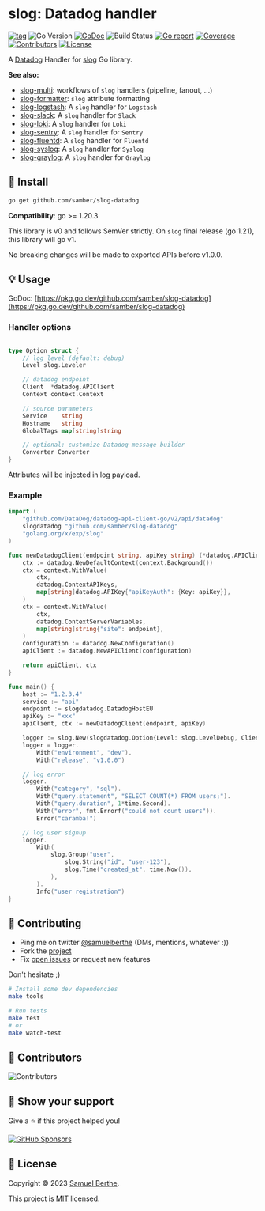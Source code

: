 
# slog: Datadog handler

[![tag](https://img.shields.io/github/tag/samber/slog-datadog.svg)](https://github.com/samber/slog-datadog/releases)
![Go Version](https://img.shields.io/badge/Go-%3E%3D%201.20.3-%23007d9c)
[![GoDoc](https://godoc.org/github.com/samber/slog-datadog?status.svg)](https://pkg.go.dev/github.com/samber/slog-datadog)
![Build Status](https://github.com/samber/slog-datadog/actions/workflows/test.yml/badge.svg)
[![Go report](https://goreportcard.com/badge/github.com/samber/slog-datadog)](https://goreportcard.com/report/github.com/samber/slog-datadog)
[![Coverage](https://img.shields.io/codecov/c/github/samber/slog-datadog)](https://codecov.io/gh/samber/slog-datadog)
[![Contributors](https://img.shields.io/github/contributors/samber/slog-datadog)](https://github.com/samber/slog-datadog/graphs/contributors)
[![License](https://img.shields.io/github/license/samber/slog-datadog)](./LICENSE)

A [Datadog](https://datadoghq.com) Handler for [slog](https://pkg.go.dev/golang.org/x/exp/slog) Go library.

**See also:**

- [slog-multi](https://github.com/samber/slog-multi): workflows of `slog` handlers (pipeline, fanout, ...)
- [slog-formatter](https://github.com/samber/slog-formatter): `slog` attribute formatting
- [slog-logstash](https://github.com/samber/slog-logstash): A `slog` handler for `Logstash`
- [slog-slack](https://github.com/samber/slog-slack): A `slog` handler for `Slack`
- [slog-loki](https://github.com/samber/slog-loki): A `slog` handler for `Loki`
- [slog-sentry](https://github.com/samber/slog-sentry): A `slog` handler for `Sentry`
- [slog-fluentd](https://github.com/samber/slog-fluentd): A `slog` handler for `Fluentd`
- [slog-syslog](https://github.com/samber/slog-syslog): A `slog` handler for `Syslog`
- [slog-graylog](https://github.com/samber/slog-graylog): A `slog` handler for `Graylog`

## 🚀 Install

```sh
go get github.com/samber/slog-datadog
```

**Compatibility**: go >= 1.20.3

This library is v0 and follows SemVer strictly. On `slog` final release (go 1.21), this library will go v1.

No breaking changes will be made to exported APIs before v1.0.0.

## 💡 Usage

GoDoc: [https://pkg.go.dev/github.com/samber/slog-datadog](https://pkg.go.dev/github.com/samber/slog-datadog)

### Handler options

```go

type Option struct {
	// log level (default: debug)
	Level slog.Leveler

	// datadog endpoint
	Client  *datadog.APIClient
	Context context.Context

	// source parameters
	Service    string
	Hostname   string
	GlobalTags map[string]string

	// optional: customize Datadog message builder
	Converter Converter
}
```

Attributes will be injected in log payload.

### Example

```go
import (
	"github.com/DataDog/datadog-api-client-go/v2/api/datadog"
	slogdatadog "github.com/samber/slog-datadog"
	"golang.org/x/exp/slog"
)

func newDatadogClient(endpoint string, apiKey string) (*datadog.APIClient, context.Context) {
	ctx := datadog.NewDefaultContext(context.Background())
	ctx = context.WithValue(
		ctx,
		datadog.ContextAPIKeys,
		map[string]datadog.APIKey{"apiKeyAuth": {Key: apiKey}},
	)
	ctx = context.WithValue(
		ctx,
		datadog.ContextServerVariables,
		map[string]string{"site": endpoint},
	)
	configuration := datadog.NewConfiguration()
	apiClient := datadog.NewAPIClient(configuration)

	return apiClient, ctx
}

func main() {
    host := "1.2.3.4"
	service := "api"
	endpoint := slogdatadog.DatadogHostEU
	apiKey := "xxx"
	apiClient, ctx := newDatadogClient(endpoint, apiKey)

	logger := slog.New(slogdatadog.Option{Level: slog.LevelDebug, Client: apiClient, Context: ctx, Hostname: host, Service: service}.NewDatadogHandler())
    logger = logger.
        With("environment", "dev").
        With("release", "v1.0.0")

    // log error
    logger.
        With("category", "sql").
        With("query.statement", "SELECT COUNT(*) FROM users;").
        With("query.duration", 1*time.Second).
        With("error", fmt.Errorf("could not count users")).
        Error("caramba!")

    // log user signup
    logger.
        With(
            slog.Group("user",
                slog.String("id", "user-123"),
                slog.Time("created_at", time.Now()),
            ),
        ).
        Info("user registration")
}
```

## 🤝 Contributing

- Ping me on twitter [@samuelberthe](https://twitter.com/samuelberthe) (DMs, mentions, whatever :))
- Fork the [project](https://github.com/samber/slog-datadog)
- Fix [open issues](https://github.com/samber/slog-datadog/issues) or request new features

Don't hesitate ;)

```bash
# Install some dev dependencies
make tools

# Run tests
make test
# or
make watch-test
```

## 👤 Contributors

![Contributors](https://contrib.rocks/image?repo=samber/slog-datadog)

## 💫 Show your support

Give a ⭐️ if this project helped you!

[![GitHub Sponsors](https://img.shields.io/github/sponsors/samber?style=for-the-badge)](https://github.com/sponsors/samber)

## 📝 License

Copyright © 2023 [Samuel Berthe](https://github.com/samber).

This project is [MIT](./LICENSE) licensed.
